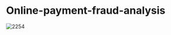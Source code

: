 # Online-payment-fraud-analysis
![2254](https://www.google.com/url?sa=i&url=https%3A%2F%2Fwww.zoho.com%2Fbooks%2Facademy%2Fbanking-and-payments%2Fpayment-fraud.html&psig=AOvVaw3IpL22WYJJ2gafDl7csv1E&ust=1723129330714000&source=images&cd=vfe&opi=89978449&ved=0CBEQjRxqFwoTCNDziPqX44cDFQAAAAAdAAAAABBG)
